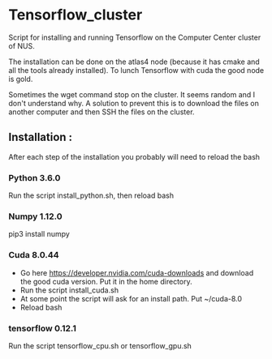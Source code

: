 # Tensorflow_cluster
Script for installing and running Tensorflow on the Computer Center cluster of NUS.

The installation can be done on the atlas4 node (because it has cmake and all the tools already installed). To lunch Tensorflow with cuda the good node is gold.


Sometimes the wget command stop on the cluster. It seems random and I don't understand why. A solution to prevent this is to download the files on another computer and then SSH the files on the cluster.


## Installation :
After each step of the installation you probably will need to reload the bash

### Python 3.6.0
Run the script install_python.sh, then reload bash


### Numpy 1.12.0
pip3 install numpy

### Cuda 8.0.44
 -  Go here https://developer.nvidia.com/cuda-downloads and download the good cuda version.
Put it in the home directory.
 -  Run the script install_cuda.sh
 -  At some point the script will ask for an install path. Put ~/cuda-8.0
 -  Reload bash


### tensorflow 0.12.1
Run the script tensorflow_cpu.sh or tensorflow_gpu.sh
